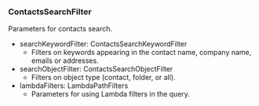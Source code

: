 ### ContactsSearchFilter
Parameters for contacts search.

- searchKeywordFilter: ContactsSearchKeywordFilter
  - Filters on keywords appearing in the contact name, company name, emails or addresses.
- searchObjectFilter: ContactsSearchObjectFilter
  - Filters on object type (contact, folder, or all).
- lambdaFilters: LambdaPathFilters
  - Parameters for using Lambda filters in the query.
